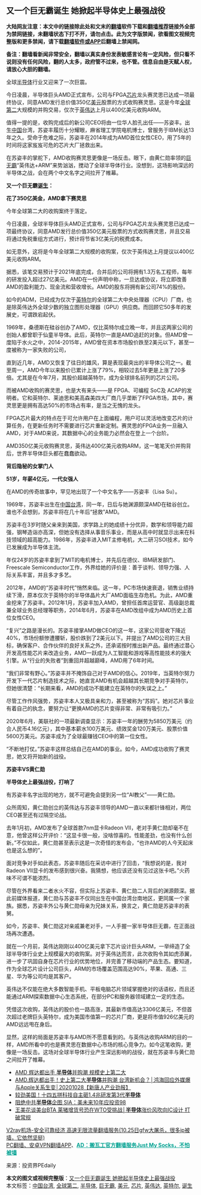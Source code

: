  <h2>又一个巨无霸诞生 她掀起半导体史上最强战役</h2> <p class="notice"><b>大陆网友注意：本文中的链接除此处和文末的<a href="https://github.com/bannedbook/fanqiang" >翻墙</a>软件下载和<a href="https://github.com/killgcd/justmysocks/blob/master/README.md">翻墙推荐</a>链接外全部为禁网链接，未翻墙状态下打不开，请勿点击。此为文字版禁闻，欲看图文视频完整版和更多禁闻，请下载<a href="https://github.com/bannedbook/fanqiang">翻墙软件或APP</a>后翻墙上禁闻网。</p><p>备注：翻墙看新闻非常安全，翻墙以真实身份发表敏感言论有一定风险，但只看不说则没有任何风险，翻的人太多，政府管不过来，也不管。信息自由是天赋人权，请放心大胆的翻墙。</b></p>  <div class="entry"> <p>全球<a href="https://www.bannedbook.org/bnews/tag/%E5%8D%8A%E5%AF%BC%E4%BD%93/" class="st_tag internal_tag" rel="tag" title="标签 半导体 下的日志">半导体</a>行业又迎来了一次巨震。</p> <p>今日凌晨，半导体巨头AMD正式宣布，公司与FPGA<a href="https://www.bannedbook.org/bnews/tag/%E8%8A%AF%E7%89%87/" class="st_tag internal_tag" rel="tag" title="标签 芯片 下的日志">芯片</a>龙头赛灵思已达成一项最终协议，同意AMD发行总价值350亿<a href="https://www.bannedbook.org/bnews/tag/%e7%be%8e%e5%85%83/" class="st_tag internal_tag" rel="tag" title="标签 美元 下的日志">美元</a>股票的方式收购赛灵思。这是今年<a href="https://www.bannedbook.org/bnews/tag/%E5%85%A8%E7%90%83%E7%AC%AC%E4%BA%8C/" class="st_tag internal_tag" rel="tag" title="标签 全球第二 下的日志">全球第二</a>大规模的并购交易，仅次于<a href="https://www.bannedbook.org/bnews/tag/%E8%8B%B1%E4%BC%9F%E8%BE%BE/" class="st_tag internal_tag" rel="tag" title="标签 英伟达 下的日志">英伟达</a>上月以400亿美元收购ARM。</p> <p>值得一提的是，收购完成后的新公司CEO将由一位华人脸孔出任——苏姿丰。出生<span class='wp_keywordlink_affiliate'><a href="https://www.bannedbook.org/" title="中国" target="_blank">中国</a></span>台湾，苏姿丰履历十分耀眼，麻省理工学院电机博士，曾服务于IBM长达13年之久。受命于危难之际，苏姿丰在2014年成为AMD首位女性CEO，用了5年的时间将这家岌岌可危的芯片大厂拯救出来。</p> <p>在苏姿丰的掌舵下，AMD收购赛灵思更像是一场反击。眼下，由黄仁勋率领的<a href="https://www.bannedbook.org/bnews/tag/%E5%B7%A8%E6%97%A0%E9%9C%B8/" class="st_tag internal_tag" rel="tag" title="标签 巨无霸 下的日志">巨无霸</a>“英伟达+ARM”来势汹汹，搅动了全球半导体行业。没想到，这场影响深远的半导体之战，会在两个中文名字之间拉开了帷幕。</p> <p><strong>又一个巨无霸<a href="https://www.bannedbook.org/bnews/tag/%E8%AF%9E%E7%94%9F/" class="st_tag internal_tag" rel="tag" title="标签 诞生 下的日志">诞生</a>：</strong></p> <p><strong>花了350亿美金，AMD拿下赛灵思</strong></p> <p>今年全球第二大的收购案终于落定。</p> <p>今日凌晨，全球半导体巨头AMD正式宣布，公司与FPGA芯片龙头赛灵思已达成一项最终协议，同意AMD发行总价值350亿美元股票的方式收购赛灵思，并且交易将通过免税重组方式进行，预计将节省3亿美元的税费成本。</p> <p>如无意外，这将是今年全球第二大规模的收购案，仅次于英伟达上月提议以400亿美元收购ARM。</p> <p>据悉，该笔交易预计于2021年底完成，合并后的公司将拥有1.3万名工程师，每年的研发投入超过27亿美元。AMD在一份声明中称，一旦达成协议，将立即改善AMD的盈利能力、现金流和营收增长。AMD的股东将拥有新公司74%的股份。</p>  <p>如今的ADM，已经成为仅次于<a href="https://www.bannedbook.org/bnews/tag/%e8%8b%b1%e7%89%b9%e5%b0%94/" class="st_tag internal_tag" rel="tag" title="标签 英特尔 下的日志">英特尔</a>的全球第二大中央处理器（CPU）厂商，也是除英伟达外全球少数的独立图形处理器（GPU）供应商。而回顾它50多年的发展史，可谓跌宕起伏。</p> <p>1969年，桑德斯在硅谷创办了AMD，仅比英特尔成立晚一年，并且这两家公司的创始人都曾职于仙童半导体。此后，英特尔一直是AMD追赶的对象。但AMD曾一度陷于水火之中，2014-2015年，AMD曾在资本市场股价跌至2美元以下，甚至一度被称为一家失败的公司，</p> <p>直到近几年，AMD又恢复了往日的雄风，算是表现最突出的半导体公司之一。截至周一，AMD今年以来股价已累计上涨了79%，相较过去5年更是上涨了20多倍。尤其是在今年7月，其股价超越英特尔，成为全球排名前列的芯片公司。</p> <p>而被AMD收购的赛灵思，也是大有来头——是 FPGA、可编程 SoC及 ACAP的发明者。它和英特尔、莱迪思和美高森美四大厂商几乎垄断了FPGA市场，其中，赛灵思更是拥有高达50%的市场占有率，是当之无愧的龙头。</p> <p>FPGA芯片最大的特点在于可允许用户在上面编程，用户可以灵活地改变芯片的计算任务，在更新任务时不需要进行芯片重新定制。赛灵思的FPGA业务一旦融入AMD，对于AMD来说，其数据中心的业务能力必然会在登上一个台阶。</p> <p>AMD350亿美元收购赛灵思，英伟达400亿美元收购ARM，这一笔笔天价并购背后，世界半导体巨头都在蠢蠢欲动。</p> <p><strong>背后隐秘的女掌门人</strong></p> <p><strong>51岁，年薪4亿元，一代女强人</strong></p> <p>在AMD的传奇故事中，罕见地出现了一个中文名字——苏姿丰（Lisa Su）。</p> <p>1969年，苏姿丰出生在<a href="https://www.bannedbook.org/bnews/tag/%e4%b8%ad%e5%9b%bd%e5%8f%b0%e6%b9%be/" class="st_tag internal_tag" rel="tag" title="标签 中国台湾 下的日志">中国台湾</a>，同一年，日后与她渊源颇深AMD在硅谷创立。谁也不会想到，苏姿丰将在几十年后“拯救”AMD。</p>  <p></p> <p>苏姿丰在3岁时随父亲来到美国，求学路上的她成绩十分优异，数学和领导能力超强，钢琴造诣亦高深，但她没有选择从事音乐事业，而是从高中时就显示出来在科技领域的超高能力。1986年，苏姿丰进入MIT主修电机，大二研习SOI技术，如今已发展成为半导体主流。</p> <p>年仅24岁的苏姿丰拿到了MIT的电机博士，并先后在德仪、IBM研发部门、Freescale Semiconductor工作，外界给她的评价是：善于谈判、领导力强、人际关系丰富，并且多才多艺。</p> <p>2012年，AMD的“苏姿丰时代”悄然来临。这一年，PC市场快速衰退，销售业绩持续下滑，原本仅次于英特尔的半导体晶片大厂AMD面临生存危机。为此，AMD重金挖来了苏姿丰。2012年1月，苏姿丰加入AMD，曾担任首席运营官、高级副总裁兼全球业务总经理等职务，2014年6月，苏姿丰在AMD改组中成为AMD历史上首位女性CEO。</p> <p>“复兴”之路是漫长的。苏姿丰接掌AMD做CEO的这一年，这家公司营收下降近40%，市场份额惨遭腰斩，股价跌到了2美元以下。并提出了AMD公司的三大目标，确保客户、合作伙伴的良好关系之外，还承诺按时推出新产品。最终通过潜心开发高性能芯片来改造业务，AMD一跃成为人工智能和游戏等高性能技术的强大引擎。从“行业的失败者”到重回并超越巅峰，AMD用了6年时间。</p> <p>“我们非常有野心。”苏姿丰并不掩饰自己对于AMD的信心。2019年，当英特尔努力开发下一代芯片制造技术之际，她直言AMD有机会超越其长期竞争对手英特尔，但她很清楚：“长期来看，AMD的成功不能建立在英特尔的失误之上。”</p> <p>尽管工作作风强势，苏姿丰本人又极具亲和力，甚至被称为“苏妈”。她对芯片事业有着自己的执念，要努力让“更换AMD的芯片变得非常、非常有吸引力。”</p> <p>2020年6月，美联社的一项最新调查显示：苏姿丰一年的酬劳为5850万美元（约合人民币4.16亿元），其中基本薪水100万美元、绩效奖金120万美元、股票价值5600万美元。苏姿丰成为了全球最赚钱CEO中的第一位女性。</p> <p>“不断地打仗。”苏姿丰这样总结自己在AMD的事业。如今，AMD成功收购了赛灵思，她又将开始新的战役。</p> <p><strong>苏姿丰VS黄仁勋</strong></p>  <p><strong>半导体史上最强战役，打响了</strong></p> <p>有苏姿丰名字出现的地方，就不可避免会提到另一位“AI教父”——黄仁勋。</p> <p>众所周知，黄仁勋创立的英伟达与苏姿丰领导的AMD一直以来都针锋相对，两位CEO甚至还有过隔空论战。</p> <p>去年1月初，AMD发布了全球首款7nm显卡Radeon VII，老对手黄仁勋却毫不在意，他曾这样公开评价：“这显卡很一般，没啥惊喜的。性能差劲，也没有什么创新。”不仅如此，黄仁勋甚至表示这是一次奇怪的发布会，“也许AMD的人今天起床也是这么想的”。</p> <p>面对竞争对手如此表态，苏姿丰随后在采访中进行了回击，“我想说的是，我对Radeon VII显卡的发布感到很兴奋。我猜想，他应该还没有见过这张卡吧。”火药味不可谓不能浓烈。</p> <p>尽管在外界看来二者水火不容，但实际上苏姿丰、黄仁勋二人背后的渊源颇深。据此前媒体报道，黄仁勋与苏姿丰不仅同出生在中国台湾台南地区，更同属一个家族。据悉，苏姿丰外公与黄仁勋母亲为兄妹关系，换言之，黄仁勋是苏姿丰的表舅。</p> <p>如今，苏姿丰、黄仁勋这对亲戚兼老对手，一人手握一家半导体巨无霸，在正面战场再次遭遇。</p> <p>就在一个月前，英伟达刚刚以400亿美元拿下芯片设计巨头ARM，一举缔造了全球半导体行业史上规模最大的收购案。对于英伟达而言，此次收购令其如虎添翼，进一步了巩固自身在芯片行业的优势地位，并完善了移动端的产品生态。要知道，作为全球芯片设计公司巨头，ARM的市场覆盖范围高达90%，苹果、高通、三星、华为等公司均是其客户。</p> <p>英伟达不仅能在绝大多数智能手机、平板电脑芯片领域掌握绝对的话语权，而且还能通过ARM探索数据中心生态系统，在部分PC和服务器领域建立一定的生态。</p> <p>凭借这次收购，英伟达的股价也一路高涨，其最新市值高达3306亿美元，不但首次超过老牌巨头英特尔，成为美国市值第一的芯片厂商，更是将市值926亿美元的AMD远远甩在身后。</p>  <p>显然，这样的局面是苏姿丰与AMD所不愿意看到的。与英伟达收购ARM的目的一样，AMD所看中的也是赛灵思在数据中心市场的核心竞争力。如今这笔收购，更像是一场反击。这场对全球半导体行业产生深远影响的战役，就在苏姿丰与黄仁勋之间拉开了帷幕。</p> <ul class='op-related-articles' title='相关阅读'> <li><a href='https://www.bannedbook.org/bnews/taiwannews/20201028/1421817.html' target='_blank'>AMD 辉达都出手 <b>半导体</b>并购潮 规模史上第二大</a></li> <li><a href='https://www.bannedbook.org/bnews/taiwannews/20201028/1421632.html' target='_blank'>AMD.辉达都出手！史上第二大<b>半导体</b>并购潮 台湾新机会？│鸿海回应外媒爆与Apple关系生变│20201028【新唐人产业劲报】</a></li> <li><a href='https://www.bannedbook.org/bnews/baitai/20201026/1420570.html' target='_blank'>较劲美国！十四五拼科技自主砸1.4兆研发第3代<b>半导体</b></a></li> <li><a href='https://www.bannedbook.org/bnews/taiwannews/20201019/1416534.html' target='_blank'>阻绝中共<b>半导体</b>企图 SIA：美未来10年应投资98</a></li> <li><a href='https://www.bannedbook.org/bnews/bannedvideo/20201019/1416452.html' target='_blank'>王美花谈美台BTA 莱猪增货号恐在WTO受挑战│<b>半导体</b>涨价风吹向IC设计 打破常规</a></li> </ul> <p class="texttj"> <a href="https://www.bannedbook.org/forum23/topic22702.html" target="_blank">V2ray机场-安全可靠经济 高速无限流量翻墙服务(10.25日gfw大屠杀，很多ip被墙，它依然坚挺)</a><br/> <a href="https://github.com/bannedbook/fanqiang/wiki/%E7%A6%81%E9%97%BB%E7%BD%91%E5%AE%89%E5%8D%93%E7%BF%BB%E5%A2%99%E6%96%B0%E9%97%BBAPP" target="_blank">PC翻墙、安卓VPN翻墙APP</a>、<span onclick="window.open('https://github.com/killgcd/justmysocks/blob/master/README.md')" style="font-weight:bold;color:#00A191;cursor:pointer;text-decoration:underline;outline:none">AD：搬瓦工官方翻墙服务Just My Socks，不怕被墙</span></p><p> 来源：投资界PEdaily </p><a name='sharetosocial'></a>       <div><b>本文的图文或视频完整版</b>：<a href='https://www.bannedbook.org/bnews/cnnews/20201030/1422532.html'>又一个巨无霸诞生 她掀起半导体史上最强战役</a></div>  </div><!--END ENTRY--> <div class="postfooter"> <div>本文标签：<a href="https://www.bannedbook.org/bnews/tag/%e4%b8%ad%e5%9b%bd%e5%8f%b0%e6%b9%be/" rel="tag">中国台湾</a>, <a href="https://www.bannedbook.org/bnews/tag/%E5%85%A8%E7%90%83%E7%AC%AC%E4%BA%8C/" rel="tag">全球第二</a>, <a href="https://www.bannedbook.org/bnews/tag/%E5%8D%8A%E5%AF%BC%E4%BD%93/" rel="tag">半导体</a>, <a href="https://www.bannedbook.org/bnews/tag/%E5%B7%A8%E6%97%A0%E9%9C%B8/" rel="tag">巨无霸</a>, <a href="https://www.bannedbook.org/bnews/tag/%e7%be%8e%e5%85%83/" rel="tag">美元</a>, <a href="https://www.bannedbook.org/bnews/tag/%E8%8A%AF%E7%89%87/" rel="tag">芯片</a>, <a href="https://www.bannedbook.org/bnews/tag/%E8%8B%B1%E4%BC%9F%E8%BE%BE/" rel="tag">英伟达</a>, <a href="https://www.bannedbook.org/bnews/tag/%e8%8b%b1%e7%89%b9%e5%b0%94/" rel="tag">英特尔</a>, <a href="https://www.bannedbook.org/bnews/tag/%E8%AF%9E%E7%94%9F/" rel="tag">诞生</a></div>  </div><!--END POSTFOOTER--> 